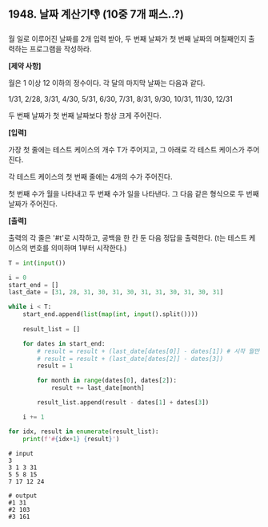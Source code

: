 ## 1948. 날짜 계산기:-1: (10중 7개 패스..?)

월 일로 이루어진 날짜를 2개 입력 받아, 두 번째 날짜가 첫 번째 날짜의 며칠째인지 출력하는 프로그램을 작성하라.


**[제약 사항]**

월은 1 이상 12 이하의 정수이다. 각 달의 마지막 날짜는 다음과 같다.

1/31, 2/28, 3/31, 4/30, 5/31, 6/30, 7/31, 8/31, 9/30, 10/31, 11/30, 12/31

두 번째 날짜가 첫 번째 날짜보다 항상 크게 주어진다.


**[입력]**

가장 첫 줄에는 테스트 케이스의 개수 T가 주어지고, 그 아래로 각 테스트 케이스가 주어진다.

각 테스트 케이스의 첫 번째 줄에는 4개의 수가 주어진다.

첫 번째 수가 월을 나타내고 두 번째 수가 일을 나타낸다. 그 다음 같은 형식으로 두 번째 날짜가 주어진다.


**[출력]**

출력의 각 줄은 '#t'로 시작하고, 공백을 한 칸 둔 다음 정답을 출력한다. (t는 테스트 케이스의 번호를 의미하며 1부터 시작한다.)

```python
T = int(input())

i = 0
start_end = []
last_date = [31, 28, 31, 30, 31, 30, 31, 31, 30, 31, 30, 31]

while i < T:
    start_end.append(list(map(int, input().split())))
    
    result_list = []

    for dates in start_end:
        # result = result + (last_date[dates[0]] - dates[1]) # 시작 월만 날짜 계산
        # result = result + (last_date[dates[2]] - dates[3])
        result = 1

        for month in range(dates[0], dates[2]):
            result += last_date[month]

        result_list.append(result - dates[1] + dates[3])

    i += 1

for idx, result in enumerate(result_list):
    print(f'#{idx+1} {result}')
```

```
# input
3 
3 1 3 31
5 5 8 15
7 17 12 24  

# output
#1 31
#2 103
#3 161
```

